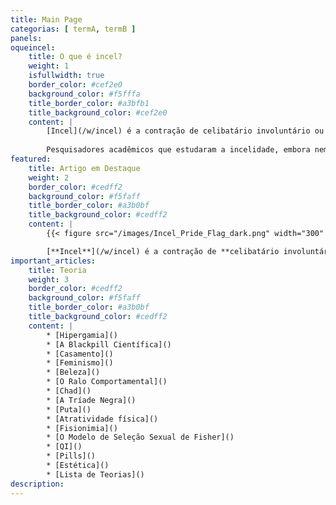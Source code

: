 ```yaml
---
title: Main Page
categorias: [ termA, termB ]
panels: 
oqueincel:
    title: O que é incel?
    weight: 1
    isfullwidth: true
    border_color: #cef2e0
    background_color: #f5fffa
    title_border_color: #a3bfb1
    title_background_color: #cef2e0
    content: |
        [Incel](/w/incel) é a contração de celibatário involuntário ou celibato involuntário (também chamado de incelidade), que é um termo acadêmico e sociológico para uma circunstância de vida [adversa](). Uma analogia interessante é comparar o estado permanente de incelidade com outras circunstâncias adversas, como a de pobreza. A incelidade foi reconhecida na academia como um fenômeno sociológio no importante estudo de [Denise Donelly](), publicado em 2001. Desde então vários estudos peer-reviewed foram escritos considerando a incelidade como um mal sofrido por alguém, e não como uma subcultura da internet.
        
        Pesquisadores acadêmicos que estudaram a incelidade, embora nem todos tenham usado este termo, incluem: [Denise Donelly](), [Elizabeth Burgess](), [Laura Carpenter](), [Theodor F. Cohen]() e [Menelaos Apostolou](). Brian Gilmartin conduziu pesquisas profundas a respeito da [timidez amorosa](), um problema relacionado. O primeiro estudo a explicitamente lidar com o tópico da incelidade, o de Donelly, definiu como incels todos os adultos que passam mais de seis meses sem encontrar uma parceira sexual, embora haja o desejo por uma. Entretanto, dentre [auto-entitulados incels](), há uma discussão acalorada sobre qual é a exata definição de o que é um incel.
featured:
    title: Artigo em Destaque
    weight: 2
    border_color: #cedff2
    background_color: #f5faff
    title_border_color: #a3b0bf
    title_background_color: #cedff2
    content: |
        {{< figure src="/images/Incel_Pride_Flag_dark.png" width="300" height="185" caption="A bandeira incel." title="bandeira incel" >}}

        [**Incel**](/w/incel) é a contração de **celibatário involuntário** ou **celibato involuntário**, um [termo sociológico]() para uma circunstância de vida [adversa](). A condição de ser um incel também é chamada de **incelidade**. Esta condição de ser um *incel* é um tipo de [não-sexualidade](). "Incel" é quase exclusivamente usado para designar homens incel (fazendo-o um sinônimo de "[malecel]()"); para celibatárias involuntárias mulheres o termo [femcel]() é usado. ([Artigo completo...](/w/incel))
important_articles:
    title: Teoria
    weight: 3
    border_color: #cedff2
    background_color: #f5faff
    title_border_color: #a3b0bf
    title_background_color: #cedff2
    content: |
        * [Hipergamia]() 
        * [A Blackpill Científica]()
        * [Casamento]()
        * [Feminismo]()
        * [Beleza]()
        * [O Ralo Comportamental]()
        * [Chad]()
        * [A Tríade Negra]()
        * [Puta]()
        * [Atratividade física]()
        * [Fisionimia]()
        * [O Modelo de Seleção Sexual de Fisher]()
        * [QI]()
        * [Pills]()
        * [Estética]()
        * [Lista de Teorias]()
description: 
---
```


